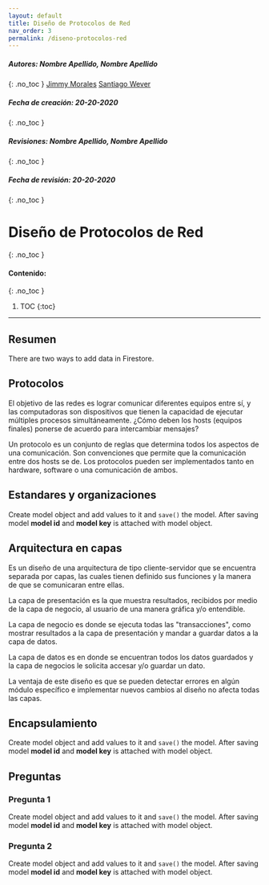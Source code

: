 ```yaml
---
layout: default
title: Diseño de Protocolos de Red
nav_order: 3
permalink: /diseno-protocolos-red
---
```

##### **Autores:** Nombre Apellido, Nombre Apellido
{: .no_toc }
[Jimmy Morales](https://github.com/jimmymorales)
[Santiago Wever](https://github.com/sweverG)

##### **Fecha de creación:** 20-20-2020
{: .no_toc }

##### **Revisiones:**  Nombre Apellido, Nombre Apellido
{: .no_toc }

##### **Fecha de revisión:** 20-20-2020
{: .no_toc }

# Diseño de Protocolos de Red
{: .no_toc }

#### Contenido:
{: .no_toc }

1. TOC
{:toc}

---


## Resumen
There are two ways to add data in Firestore.

## Protocolos
El objetivo de las redes es lograr comunicar diferentes equipos entre sí, y las computadoras son dispositivos que tienen la capacidad de ejecutar múltiples procesos simultáneamente. ¿Cómo deben los hosts (equipos finales) ponerse de acuerdo para intercambiar mensajes?

Un protocolo es un conjunto de reglas que determina todos los aspectos de una comunicación. Son convenciones que permite que la comunicación entre dos hosts se de. Los protocolos pueden ser implementados tanto en hardware, software o una comunicación de ambos.

## Estandares y organizaciones
Create model object and add values to it and `save()` the model. After saving model **model id** and 
**model key** is attached with model object.

## Arquitectura en capas
Es un diseño de una arquitectura de tipo cliente-servidor que se encuentra separada por capas, las cuales tienen definido sus funciones y la manera de que se comunicaran entre ellas.

La capa de presentación es la que muestra resultados, recibidos por medio de la capa de negocio, al usuario de una manera gráfica y/o entendible.

La capa de negocio es donde se ejecuta todas las "transacciones", como mostrar resultados a la capa de presentación y mandar a guardar datos a la capa de datos.

La capa de datos es en donde se encuentran todos los datos guardados y la capa de negocios le solicita accesar y/o guardar un dato.

La ventaja de este diseño es que se pueden detectar errores en algún módulo específico e implementar nuevos cambios al diseño no afecta todas las capas.

## Encapsulamiento
Create model object and add values to it and `save()` the model. After saving model **model id** and 
**model key** is attached with model object.


## Preguntas

### Pregunta 1
Create model object and add values to it and `save()` the model. After saving model **model id** and 
**model key** is attached with model object.

### Pregunta 2
Create model object and add values to it and `save()` the model. After saving model **model id** and 
**model key** is attached with model object.
